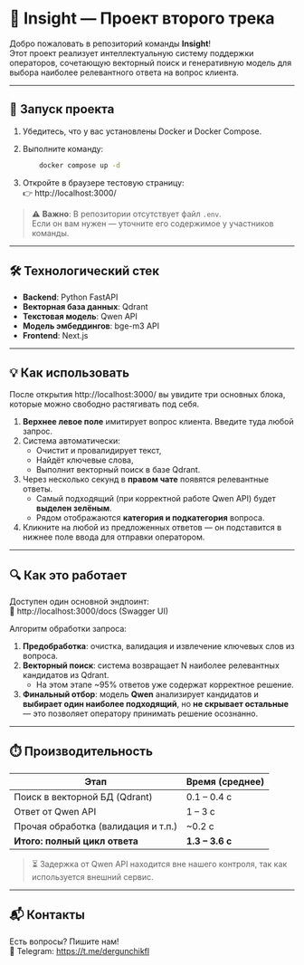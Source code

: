# 🧠 Insight — Проект второго трека

Добро пожаловать в репозиторий команды **Insight**!  
Этот проект реализует интеллектуальную систему поддержки операторов, сочетающую векторный поиск и генеративную модель для выбора наиболее релевантного ответа на вопрос клиента.

---

## 🚀 Запуск проекта

1. Убедитесь, что у вас установлены Docker и Docker Compose.
2. Выполните команду:

    ```bash
        docker compose up -d
    ```

3. Откройте в браузере тестовую страницу:  
   👉 http://localhost:3000/

> ⚠️ **Важно**: В репозитории отсутствует файл `.env`.  
> Если он вам нужен — уточните его содержимое у участников команды.

---

## 🛠️ Технологический стек

- **Backend**: Python FastAPI
- **Векторная база данных**: Qdrant
- **Текстовая модель**: Qwen API
- **Модель эмбеддингов**: bge-m3 API
- **Frontend**: Next.js

---

## 💡 Как использовать

После открытия http://localhost:3000/ вы увидите три основных блока, которые можно свободно растягивать под себя.

1. **Верхнее левое поле** имитирует вопрос клиента. Введите туда любой запрос.
2. Система автоматически:
   - Очистит и провалидирует текст,
   - Найдёт ключевые слова,
   - Выполнит векторный поиск в базе Qdrant.
3. Через несколько секунд в **правом чате** появятся релевантные ответы.
   - Самый подходящий (при корректной работе Qwen API) будет **выделен зелёным**.
   - Рядом отображаются **категория и подкатегория** вопроса.
4. Кликните на любой из предложенных ответов — он подставится в нижнее поле ввода для отправки оператором.

---

## 🔍 Как это работает

Доступен один основной эндпоинт:  
🔗 http://localhost:3000/docs (Swagger UI)

Алгоритм обработки запроса:

1. **Предобработка**: очистка, валидация и извлечение ключевых слов из вопроса.
2. **Векторный поиск**: система возвращает N наиболее релевантных кандидатов из Qdrant.
   - На этом этапе ~95% ответов уже содержат корректное решение.
3. **Финальный отбор**: модель **Qwen** анализирует кандидатов и **выбирает один наиболее подходящий**, но **не скрывает остальные** — это позволяет оператору принимать решение осознанно.

---

## ⏱️ Производительность

| Этап                              | Время (среднее) |
|----------------------------------|-----------------|
| Поиск в векторной БД (Qdrant)    | 0.1 – 0.4 с     |
| Ответ от Qwen API                | 1 – 3 с         |
| Прочая обработка (валидация и т.п.) | ~0.2 с          |
| **Итого: полный цикл ответа**    | **1.3 – 3.6 с** |

> ⏳ Задержка от Qwen API находится вне нашего контроля, так как используется внешний сервис.

---

## 📬 Контакты

Есть вопросы? Пишите нам!  
💬 Telegram: https://t.me/dergunchikfl